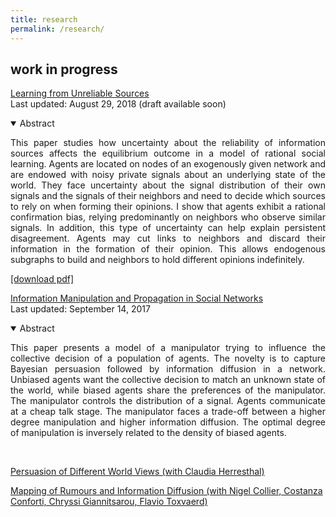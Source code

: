 ```yaml
---
title: research
permalink: /research/
---
```


<!--
## working papers
-->


## work in progress

<a href="" target="_blank">Learning from Unreliable Sources</a> <br>
Last updated: August 29, 2018 (draft available soon)

<details open>
<summary>Abstract</summary>
<p align="justify"> This paper studies how uncertainty about the reliability of information sources affects the equilibrium outcome in a model of rational social learning. Agents are located on nodes of an exogenously given network and are endowed with noisy private signals about an underlying state of the world. They face uncertainty about the signal distribution of their own signals and the signals of their neighbors and need to decide which sources to rely on when forming their opinions.
I show that agents exhibit a rational confirmation bias, relying predominantly on neighbors who observe similar signals. In addition, this type of uncertainty can help explain persistent disagreement. Agents may cut links to neighbors and discard their information in the formation of their opinion. This allows endogenous subgraphs to build and neighbors to hold different opinions indefinitely.</p>
</details>
<a href="" target="_blank">[download pdf]</a> 

<br>

<a href="" target="_blank">Information Manipulation and Propagation in Social Networks</a> <br>
Last updated: September 14, 2017

<details open>
<summary>Abstract</summary>
<p align="justify"> This paper presents a model of a manipulator trying to influence the collective decision of a population of agents. The novelty is to capture Bayesian persuasion followed by information diffusion in a network. Unbiased agents want the collective decision to match an unknown state of the world, while biased agents share the preferences of the manipulator. The manipulator controls the distribution of a signal. Agents communicate at a cheap talk stage. The manipulator faces a trade-off between a higher degree manipulation and higher information diffusion. The optimal degree of manipulation is inversely related to the density of biased agents. </p>
</details>

<br>

<a href="" target="_blank">Persuasion of Different World Views (with Claudia Herresthal)</a> <br>

<a href="" target="_blank">Mapping of Rumours and Information Diffusion (with Nigel Collier, Costanza Conforti, Chryssi Giannitsarou, Flavio Toxvaerd)</a> <br>
